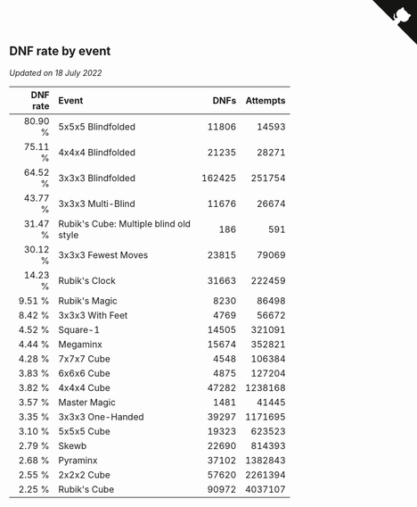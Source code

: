 ## DNF rate by event

*Updated on 18 July 2022*

| DNF rate | Event | DNFs | Attempts |
| ---: | :--- | ---: | ---: |
| 80.90 % | 5x5x5 Blindfolded | 11806 | 14593 |
| 75.11 % | 4x4x4 Blindfolded | 21235 | 28271 |
| 64.52 % | 3x3x3 Blindfolded | 162425 | 251754 |
| 43.77 % | 3x3x3 Multi-Blind | 11676 | 26674 |
| 31.47 % | Rubik's Cube: Multiple blind old style | 186 | 591 |
| 30.12 % | 3x3x3 Fewest Moves | 23815 | 79069 |
| 14.23 % | Rubik's Clock | 31663 | 222459 |
| 9.51 % | Rubik's Magic | 8230 | 86498 |
| 8.42 % | 3x3x3 With Feet | 4769 | 56672 |
| 4.52 % | Square-1 | 14505 | 321091 |
| 4.44 % | Megaminx | 15674 | 352821 |
| 4.28 % | 7x7x7 Cube | 4548 | 106384 |
| 3.83 % | 6x6x6 Cube | 4875 | 127204 |
| 3.82 % | 4x4x4 Cube | 47282 | 1238168 |
| 3.57 % | Master Magic | 1481 | 41445 |
| 3.35 % | 3x3x3 One-Handed | 39297 | 1171695 |
| 3.10 % | 5x5x5 Cube | 19323 | 623523 |
| 2.79 % | Skewb | 22690 | 814393 |
| 2.68 % | Pyraminx | 37102 | 1382843 |
| 2.55 % | 2x2x2 Cube | 57620 | 2261394 |
| 2.25 % | Rubik's Cube | 90972 | 4037107 |


<a href="https://github.com/JustinTimeCuber/wca_statistics" class="github-corner" aria-label="View source on Github"><svg width="80" height="80" viewBox="0 0 250 250" style="fill:#151513; color:#fff; position: absolute; top: 0; border: 0; right: 0;" aria-hidden="true"><path d="M0,0 L115,115 L130,115 L142,142 L250,250 L250,0 Z"></path><path d="M128.3,109.0 C113.8,99.7 119.0,89.6 119.0,89.6 C122.0,82.7 120.5,78.6 120.5,78.6 C119.2,72.0 123.4,76.3 123.4,76.3 C127.3,80.9 125.5,87.3 125.5,87.3 C122.9,97.6 130.6,101.9 134.4,103.2" fill="currentColor" style="transform-origin: 130px 106px;" class="octo-arm"></path><path d="M115.0,115.0 C114.9,115.1 118.7,116.5 119.8,115.4 L133.7,101.6 C136.9,99.2 139.9,98.4 142.2,98.6 C133.8,88.0 127.5,74.4 143.8,58.0 C148.5,53.4 154.0,51.2 159.7,51.0 C160.3,49.4 163.2,43.6 171.4,40.1 C171.4,40.1 176.1,42.5 178.8,56.2 C183.1,58.6 187.2,61.8 190.9,65.4 C194.5,69.0 197.7,73.2 200.1,77.6 C213.8,80.2 216.3,84.9 216.3,84.9 C212.7,93.1 206.9,96.0 205.4,96.6 C205.1,102.4 203.0,107.8 198.3,112.5 C181.9,128.9 168.3,122.5 157.7,114.1 C157.9,116.9 156.7,120.9 152.7,124.9 L141.0,136.5 C139.8,137.7 141.6,141.9 141.8,141.8 Z" fill="currentColor" class="octo-body"></path></svg></a><style>.github-corner:hover .octo-arm{animation:octocat-wave 560ms ease-in-out}@keyframes octocat-wave{0%,100%{transform:rotate(0)}20%,60%{transform:rotate(-25deg)}40%,80%{transform:rotate(10deg)}}@media (max-width:500px){.github-corner:hover .octo-arm{animation:none}.github-corner .octo-arm{animation:octocat-wave 560ms ease-in-out}}</style>
